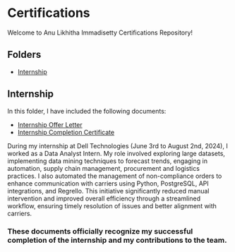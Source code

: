 # Certifications
Welcome to Anu Likhitha Immadisetty Certifications Repository!

## Folders
- [Internship](https://github.com/AnuLikhithaImmadisetty/Certifications/tree/main/Internship)

## Internship 
In this folder, I have included the following documents:
- [Internship Offer Letter](./Internship/Dell%20Internship%20Offer%20Letter%20(Anu%20Likhitha%20Immadisetty).pdf)
- [Internship Completion Certificate](./Internship/Dell%20Completion%20Certificate%20(Anu%20Likhitha%20Immadisetty).pdf)
  
During my internship at Dell Technologies (June 3rd to August 2nd, 2024), I worked as a Data Analyst Intern. My role involved exploring large datasets, implementing data mining techniques to forecast trends, engaging in automation, supply chain management, procurement and logistics practices. I also automated the management of non-compliance orders to enhance communication with carriers using Python, PostgreSQL, API integrations, and Regrello. This initiative significantly reduced manual intervention and improved overall efficiency through a streamlined workflow, ensuring timely resolution of issues and better alignment with carriers.
### These documents officially recognize my successful completion of the internship and my contributions to the team.




 
